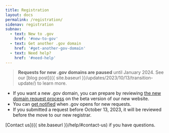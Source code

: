 ```yaml
---
title: Registration
layout: docs
permalink: /registration/
sidenav: registration
subnav:
  - text: New to .gov
    href: '#new-to-gov'
  - text: Get another .gov domain
    href: '#get-another-gov-domain'
  - text: Need help?
    href: '#need-help'
---
```

> **Requests for new .gov domains are paused** until January 2024. See our [blog post]({{ site.baseurl }}/updates/2023/10/13/transition-update/) to learn more.

* If you want a new .gov domain, you can prepare by reviewing [the new domain request process](https://beta.get.gov/domains/before/) on the beta version of our new website. 
* You can [get notified](https://forms.office.com/g/aLbfNuuFD4) when .gov opens for new requests. 
* If you submitted a request before October 13, 2023, it will be reviewed before the move to our new registrar. 

[Contact us]({{ site.baseurl }}/help/#contact-us) if you have questions.